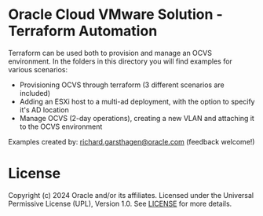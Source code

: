 # Oracle Cloud VMware Solution - Terraform Automation

Terraform can be used both to provision and manage an OCVS environment. In the folders in this directory 
you will find examples for various scenarios:

- Provisioning OCVS through terraform (3 different scenarios are included)
- Adding an ESXi host to a multi-ad deployment, with the option to specify it's AD location
- Manage OCVS (2-day operations), creating a new VLAN and attaching it to the OCVS environment

Examples created by: richard.garsthagen@oracle.com (feedback welcome!)

# License
Copyright (c) 2024 Oracle and/or its affiliates.
Licensed under the Universal Permissive License (UPL), Version 1.0.
See [LICENSE](https://github.com/oracle-devrel/technology-engineering/blob/main/LICENSE) for more details.
